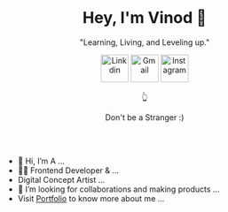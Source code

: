 


<p align="center"><img src="https://user-images.githubusercontent.com/86096184/229715500-af59bb7f-0952-4a11-83c8-8ca3efd6ea61.png" alt="" ></p>
<h1 align="center">Hey, I'm Vinod 👋</h1>
<p align="center">"Learning, Living, and Leveling up."</p>

<p align="center">
 <a href="https://www.linkedin.com/in/vinod-jangid-b401111a1/"><img src="https://user-images.githubusercontent.com/86096184/229785503-76f02673-166c-4275-8e1f-c33240a3d078.png" alt="Linkdin" height="50"></a>
  <a href="mailto:infovinodjangid@gmail.com"><img src="https://user-images.githubusercontent.com/86096184/229787118-bb815950-f64e-49e7-a353-11a453e7af3f.png" alt="Gmail" height="50"></a>
 <a href="https://www.instagram.com/its_.me._vinod/" ><img src="https://user-images.githubusercontent.com/86096184/229785505-e2340deb-a735-40dd-88fe-1019190a85ad.png" alt="Instagram" height="50"></a>
</p>
<p align="center">👆</p>
<p align="center">Don't be a Stranger :)</p>
<br>
<br>

<ul>
  <li>👋 Hi, I’m A ...</li>
  <li>👨‍💻 Frontend Developer & ...</li>
  <li>Digital Concept Artist ...</li>
  <li>💞️ I’m looking for collaborations and making products ...</li>
  <li>Visit  <a href="https://vinodjangid.me/">Portfolio</a> to know more about me ...</li>
</ul>

